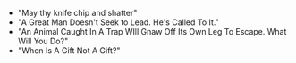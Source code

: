 - "May thy knife chip and shatter"
- "A Great Man Doesn't Seek to Lead. He's Called To It."
- "An Animal Caught In A Trap WIll Gnaw Off Its Own Leg To Escape. What Will You Do?"
- "When Is A Gift Not A Gift?"
